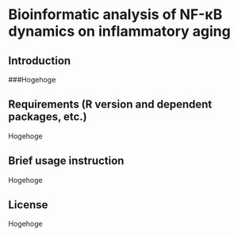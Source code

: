# Bioinformatic analysis of NF-κB dynamics on inflammatory aging
## Introduction
###Hogehoge



## Requirements (R version and dependent packages, etc.)
Hogehoge



## Brief usage instruction
Hogehoge



## License
Hogehoge
